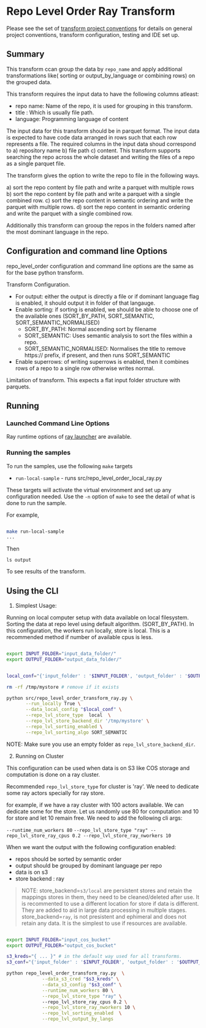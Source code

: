 # Repo Level Order Ray Transform 

Please see the set of
[transform project conventions](../../../README.md#transform-project-conventions)
for details on general project conventions, transform configuration,
testing and IDE set up.

## Summary 

This transform ccan group the data by `repo_name` and apply additional transformations
like( sorting or output_by_language or combining rows) on the  grouped data.

This transform requires the input data to have the following columns atleast: 

- repo name: Name of the repo, it is used for grouping in this transform.
- title : Which is usually file path.
- language: Programming language of content

The input data for this transform should be in parquet format. The input data is expected to have code data arranged in rows
such that each row represents a file. The required columns in the input data shoud correspond to a) repository name b) file path
c) content. This transform supports searching the repo across the whole dataset and writing the files of a repo as a single 
parquet file. 

The transform gives the option to write the repo to file in the following ways.

a) sort the repo content by file path and write a parquet with multiple rows
b) sort the repo content by file path and write a parquet with a single combined row.
c) sort the repo content in semantic ordering and write the parquet with multiple rows.
d) sort the repo content in semantic ordering and write the parquet with a single combined row.

Additionally this transform can grooup the repos in the folders named after the most dominant language in the repo.


## Configuration and command line Options

repo_level_order configuration and command line options are the same as for the base python transform. 

Transform Configuration.

- For output:
   either the output is directly a file or if dominant language flag is enabled, it should output
   it in folder of that langauge.
- Enable sorting: 
   if sorting is enabled, we should be able to choose one of the available ones (SORT_BY_PATH, SORT_SEMANTIC, SORT_SEMANTIC_NORMALISED)
     - SORT_BY_PATH: Normal ascending sort by filename
     - SORT_SEMANTIC: Uses semantic analysis to sort the files within a repo.
     - SORT_SEMANTIC_NORMALISED: Normalises the title to remove https:// prefix, if present, and then runs SORT_SEMANTIC
- Enable superrows:
   of writing superrows is enabled, then it combines rows of a repo to a single row otherwise writes normal.


Limitation of transform. This expects a flat input folder structure with parquets.


## Running

### Launched Command Line Options 

Ray runtime options of [ray launcher](../../../../data-processing-lib/doc/ray-launcher-options.md) are available.

### Running the samples

To run the samples, use the following `make` targets

* `run-local-sample` - runs src/repo_level_order_local_ray.py

These targets will activate the virtual environment and set up any configuration needed.
Use the `-n` option of `make` to see the detail of what is done to run the sample.

For example, 
```sh

make run-local-sample
...
```
Then 
```shell
ls output
```
To see results of the transform.


## Using the CLI

1. Simplest Usage:

Running on local computer setup with data available on local filesystem.
Sorting the data at repo level using default algorithm. (SORT_BY_PATH).
In this configuration, the workers run locally, store is local.
This is a recommended method if number of available cpus is less.

```sh

export INPUT_FOLDER="input_data_folder/"
export OUTPUT_FOLDER="output_data_folder/"


local_conf="{'input_folder' : '$INPUT_FOLDER', 'output_folder' : '$OUTPUT_FOLDER'  }"

rm -rf /tmp/mystore # remove if it exists

python src/repo_level_order_transform_ray.py \
       --run_locally True \
       --data_local_config "$local_conf" \
       --repo_lvl_store_type  local  \
       --repo_lvl_store_backend_dir '/tmp/mystore' \
       --repo_lvl_sorting_enabled \
       --repo_lvl_sorting_algo SORT_SEMANTIC 

```
NOTE: Make sure you use an empty folder as `repo_lvl_store_backend_dir`. 

2. Running on Cluster

This configuration can be used when data is on S3 like COS storage and computation is done
on a ray cluster.

Recommended `repo_lvl_store_type` for cluster is 'ray'. We need to dedicate some ray actors specially for
ray store.

for example, if we have a ray cluster with 100 actors available. We can dedicate some for the store. Let us randomly
use 80 for computation and 10 for store and let 10 remain free.
We need to add the following cli args:

 `--runtime_num_workers 80` 
 `--repo_lvl_store_type "ray" --repo_lvl_store_ray_cpus 0.2 --repo_lvl_store_ray_nworkers 10` 

When we want the output with the following configuration enabled:

- repos should be sorted by semantic order
- output should be grouped by dominant language per repo
- data is on s3
- store backend : ray

> NOTE: store_backend=`s3/local` are persistent stores and retain the mappings stores in them, they need to be cleaned/deleted after use. It is recommented to use a different location for store if data is different. They are added to aid in large data processing in multiple stages.
  store_backend=`ray`, is not presistent and ephimeral and does not retain any data. It is the simplest to use if resources are available.
 

```sh

export INPUT_FOLDER="input_cos_bucket"
export OUTPUT_FOLDER="output_cos_bucket"

s3_kreds="{ ... }" # in the default way used for all transforms. 
s3_conf="{'input_folder' : '$INPUT_FOLDER', 'output_folder' : '$OUTPUT_FOLDER'  }"

python repo_level_order_transform_ray.py  \
             --data_s3_cred "$s3_kreds" \
             --data_s3_config "$s3_conf" \
             --runtime_num_workers 80 \
             --repo_lvl_store_type "ray" \  
             --repo_lvl_store_ray_cpus 0.2 \
             --repo_lvl_store_ray_nworkers 10 \
             --repo_lvl_sorting_enabled  \
             --repo_lvl_output_by_langs 
  
```
